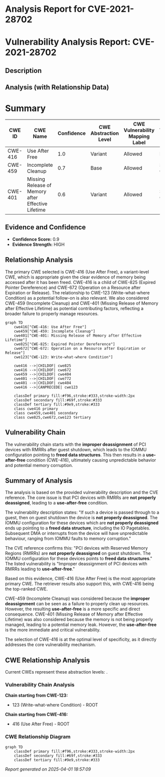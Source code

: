 # Analysis Report for CVE-2021-28702

# Vulnerability Analysis Report: CVE-2021-28702

## Description



## Analysis (with Relationship Data)

# Summary
| CWE ID | CWE Name | Confidence | CWE Abstraction Level | CWE Vulnerability Mapping Label | CWE-Vulnerability Mapping Notes |
|---|---|---|---|---|---|
| CWE-416 | Use After Free | 1.0 | Variant | Allowed | Primary CWE |
| CWE-459 | Incomplete Cleanup | 0.7 | Base | Allowed | Secondary Candidate |
| CWE-401 | Missing Release of Memory after Effective Lifetime | 0.6 | Variant | Allowed | Secondary Candidate |

## Evidence and Confidence

*   **Confidence Score:** 0.9
*   **Evidence Strength:** HIGH

## Relationship Analysis
The primary CWE selected is CWE-416 (Use After Free), a variant-level CWE, which is appropriate given the clear evidence of memory being accessed after it has been freed. CWE-416 is a child of CWE-825 (Expired Pointer Dereference) and CWE-672 (Operation on a Resource after Expiration or Release). The relationship to CWE-123 (Write-what-where Condition) as a potential follow-on is also relevant. We also considered CWE-459 (Incomplete Cleanup) and CWE-401 (Missing Release of Memory after Effective Lifetime) as potential contributing factors, reflecting a broader failure to properly manage resources.

```mermaid
graph TD
    cwe416["CWE-416: Use After Free"]
    cwe459["CWE-459: Incomplete Cleanup"]
    cwe401["CWE-401: Missing Release of Memory after Effective Lifetime"]
    cwe825["CWE-825: Expired Pointer Dereference"]
    cwe672["CWE-672: Operation on a Resource after Expiration or Release"]
    cwe123["CWE-123: Write-what-where Condition"]

    cwe416 -->|CHILDOF| cwe825
    cwe416 -->|CHILDOF| cwe672
    cwe459 -->|CHILDOF| cwe404
    cwe401 -->|CHILDOF| cwe772
    cwe401 -->|CHILDOF| cwe404
    cwe416 -->|CANPRECEDE| cwe123

    classDef primary fill:#f96,stroke:#333,stroke-width:2px
    classDef secondary fill:#69f,stroke:#333
    classDef tertiary fill:#9e9,stroke:#333
    class cwe416 primary
    class cwe459,cwe401 secondary
    class cwe825,cwe672,cwe123 tertiary
```

## Vulnerability Chain
The vulnerability chain starts with the **improper deassignment** of PCI devices with RMRRs after guest shutdown, which leads to the IOMMU configuration pointing to **freed data structures**. This then results in a **use-after-free** condition (CWE-416), ultimately causing unpredictable behavior and potential memory corruption.

## Summary of Analysis
The analysis is based on the provided vulnerability description and the CVE reference. The core issue is that PCI devices with RMRRs are **not properly deassigned**, leading to a **use-after-free** condition.

The vulnerability description states: "If such a device is passed through to a guest, then on guest shutdown the device is **not properly deassigned**. The IOMMU configuration for these devices which are **not properly deassigned** ends up pointing to a **freed data structure**, including the IO Pagetables. Subsequent DMA or interrupts from the device will have unpredictable behaviour, ranging from IOMMU faults to memory corruption."

The CVE reference confirms this: "PCI devices with Reserved Memory Regions (RMRRs) are **not properly deassigned** on guest shutdown. The IOMMU configuration for these devices points to **freed data structures**." The listed vulnerability is "Improper deassignment of PCI devices with RMRRs leading to **use-after-free**."

Based on this evidence, CWE-416 (Use After Free) is the most appropriate primary CWE. The retriever results also support this, with CWE-416 being the top-ranked CWE.

CWE-459 (Incomplete Cleanup) was considered because the **improper deassignment** can be seen as a failure to properly clean up resources. However, the resulting **use-after-free** is a more specific and direct consequence. CWE-401 (Missing Release of Memory after Effective Lifetime) was also considered because the memory is not being properly managed, leading to a potential memory leak. However, the **use-after-free** is the more immediate and critical vulnerability.

The selection of CWE-416 is at the optimal level of specificity, as it directly addresses the core vulnerability mechanism.


## CWE Relationship Analysis

Current CWEs represent these abstraction levels: .


### Vulnerability Chain Analysis

**Chain starting from CWE-123:**
- 123 (Write-what-where Condition) - ROOT


**Chain starting from CWE-416:**
- 416 (Use After Free) - ROOT



### CWE Relationship Diagram

```mermaid
graph TD
    classDef primary fill:#f96,stroke:#333,stroke-width:2px
    classDef secondary fill:#69f,stroke:#333
    classDef tertiary fill:#9e9,stroke:#333
```



*Report generated on 2025-04-01 18:57:09*
